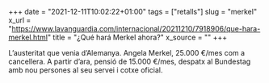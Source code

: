 +++
date = "2021-12-11T10:02:22+01:00"
tags = ["retalls"]
slug = "merkel"
x_url = "https://www.lavanguardia.com/internacional/20211210/7918906/que-hara-merkel.html"
title = "¿Qué hará Merkel ahora?"
x_source = ""
+++

L’austeritat que venia d’Alemanya. Angela Merkel, 25.000 €/mes com a cancellera. A partir d’ara, pensió de 15.000 €/mes, despatx al Bundestag amb nou persones al seu servei i cotxe oficial.
